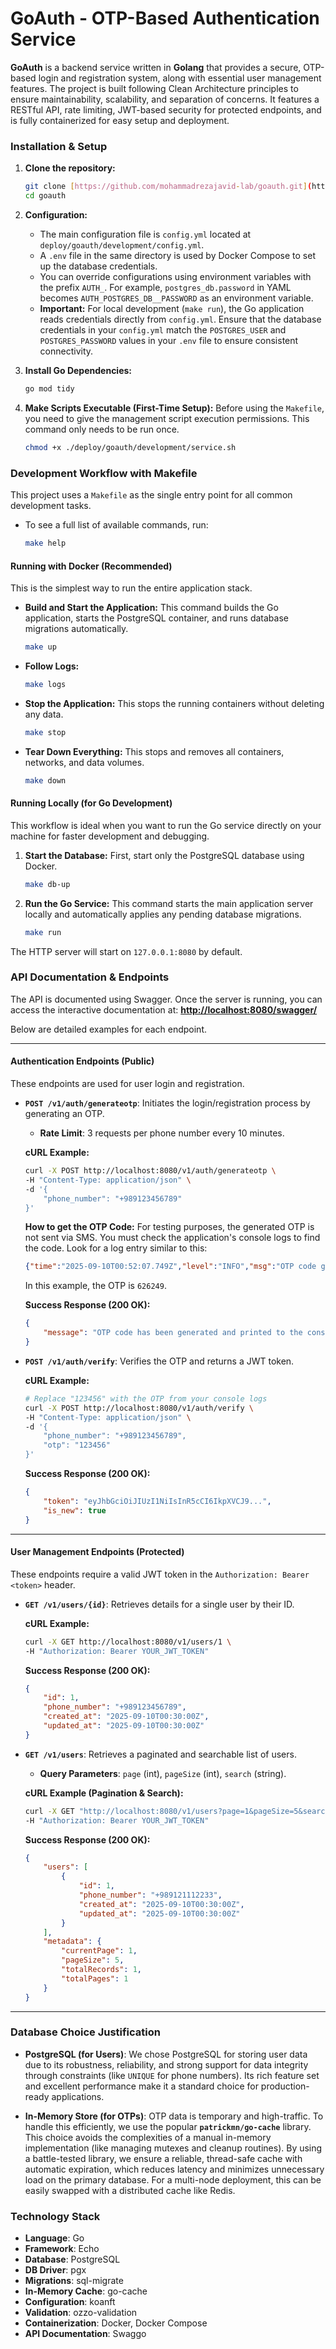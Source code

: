 # GoAuth - OTP-Based Authentication Service

**GoAuth** is a backend service written in **Golang** that provides a secure, OTP-based login and registration system,
along with essential user management features. The project is built following Clean Architecture principles to ensure
maintainability, scalability, and separation of concerns. It features a RESTful API, rate limiting, JWT-based security
for protected endpoints, and is fully containerized for easy setup and deployment.

### Installation & Setup

1. **Clone the repository:**
   ```bash
   git clone [https://github.com/mohammadrezajavid-lab/goauth.git](https://github.com/mohammadrezajavid-lab/goauth.git)
   cd goauth
   ```

2. **Configuration:**
    * The main configuration file is `config.yml` located at `deploy/goauth/development/config.yml`.
    * A `.env` file in the same directory is used by Docker Compose to set up the database credentials.
    * You can override configurations using environment variables with the prefix `AUTH_`. For example,
      `postgres_db.password` in YAML becomes `AUTH_POSTGRES_DB__PASSWORD` as an environment variable.
    * **Important:** For local development (`make run`), the Go application reads credentials directly from
      `config.yml`. Ensure that the database credentials in your `config.yml` match the `POSTGRES_USER` and
      `POSTGRES_PASSWORD` values in your `.env` file to ensure consistent connectivity.

3. **Install Go Dependencies:**
   ```bash
   go mod tidy
   ```

4. **Make Scripts Executable (First-Time Setup):**
   Before using the `Makefile`, you need to give the management script execution permissions. This command only needs to
   be run once.
   ```bash
   chmod +x ./deploy/goauth/development/service.sh
   ```

### Development Workflow with Makefile

This project uses a `Makefile` as the single entry point for all common development tasks.

* To see a full list of available commands, run:
    ```bash
    make help
    ```

#### Running with Docker (Recommended)

This is the simplest way to run the entire application stack.

* **Build and Start the Application:**
  This command builds the Go application, starts the PostgreSQL container, and runs database migrations automatically.
    ```bash
    make up
    ```

* **Follow Logs:**
    ```bash
    make logs
    ```

* **Stop the Application:**
  This stops the running containers without deleting any data.
    ```bash
    make stop
    ```

* **Tear Down Everything:**
  This stops and removes all containers, networks, and data volumes.
    ```bash
    make down
    ```

#### Running Locally (for Go Development)

This workflow is ideal when you want to run the Go service directly on your machine for faster development and
debugging.

1. **Start the Database:**
   First, start only the PostgreSQL database using Docker.
   ```bash
   make db-up
   ```

2. **Run the Go Service:**
   This command starts the main application server locally and automatically applies any pending database migrations.
   ```bash
   make run
   ```

The HTTP server will start on `127.0.0.1:8080` by default.

### API Documentation & Endpoints

The API is documented using Swagger. Once the server is running, you can access the interactive documentation at:
**[http://localhost:8080/swagger/](http://localhost:8080/swagger/)**

Below are detailed examples for each endpoint.

---

#### **Authentication Endpoints (Public)**

These endpoints are used for user login and registration.

* **`POST /v1/auth/generateotp`**: Initiates the login/registration process by generating an OTP.
    * **Rate Limit**: 3 requests per phone number every 10 minutes.

  **cURL Example:**
    ```bash
    curl -X POST http://localhost:8080/v1/auth/generateotp \
    -H "Content-Type: application/json" \
    -d '{
        "phone_number": "+989123456789"
    }'
    ```

  **How to get the OTP Code:**
  For testing purposes, the generated OTP is not sent via SMS. You must check the application's console logs to find the
  code. Look for a log entry similar to this:
    ```json
    {"time":"2025-09-10T00:52:07.749Z","level":"INFO","msg":"OTP code generated successfully","phone_number":"+989123456789","otp_code":"626249"}
    ```
  In this example, the OTP is `626249`.

  **Success Response (200 OK):**
    ```json
    {
        "message": "OTP code has been generated and printed to the console."
    }
    ```

* **`POST /v1/auth/verify`**: Verifies the OTP and returns a JWT token.

  **cURL Example:**
    ```bash
    # Replace "123456" with the OTP from your console logs
    curl -X POST http://localhost:8080/v1/auth/verify \
    -H "Content-Type: application/json" \
    -d '{
        "phone_number": "+989123456789",
        "otp": "123456"
    }'
    ```

  **Success Response (200 OK):**
    ```json
    {
        "token": "eyJhbGciOiJIUzI1NiIsInR5cCI6IkpXVCJ9...",
        "is_new": true
    }
    ```

---

#### **User Management Endpoints (Protected)**

These endpoints require a valid JWT token in the `Authorization: Bearer <token>` header.

* **`GET /v1/users/{id}`**: Retrieves details for a single user by their ID.

  **cURL Example:**
    ```bash
    curl -X GET http://localhost:8080/v1/users/1 \
    -H "Authorization: Bearer YOUR_JWT_TOKEN"
    ```

  **Success Response (200 OK):**
    ```json
    {
        "id": 1,
        "phone_number": "+989123456789",
        "created_at": "2025-09-10T00:30:00Z",
        "updated_at": "2025-09-10T00:30:00Z"
    }
    ```

* **`GET /v1/users`**: Retrieves a paginated and searchable list of users.
    * **Query Parameters**: `page` (int), `pageSize` (int), `search` (string).

  **cURL Example (Pagination & Search):**
    ```bash
    curl -X GET "http://localhost:8080/v1/users?page=1&pageSize=5&search=912" \
    -H "Authorization: Bearer YOUR_JWT_TOKEN"
    ```

  **Success Response (200 OK):**
    ```json
    {
        "users": [
            {
                "id": 1,
                "phone_number": "+989121112233",
                "created_at": "2025-09-10T00:30:00Z",
                "updated_at": "2025-09-10T00:30:00Z"
            }
        ],
        "metadata": {
            "currentPage": 1,
            "pageSize": 5,
            "totalRecords": 1,
            "totalPages": 1
        }
    }
    ```

---

### Database Choice Justification

- **PostgreSQL (for Users)**: We chose PostgreSQL for storing user data due to its robustness, reliability, and strong
  support for data integrity through constraints (like `UNIQUE` for phone numbers). Its rich feature set and excellent
  performance make it a standard choice for production-ready applications.

- **In-Memory Store (for OTPs)**: OTP data is temporary and high-traffic. To handle this efficiently, we use the popular
  **`patrickmn/go-cache`** library. This choice avoids the complexities of a manual in-memory implementation (like
  managing mutexes and cleanup routines). By using a battle-tested library, we ensure a reliable, thread-safe cache with
  automatic expiration, which reduces latency and minimizes unnecessary load on the primary database. For a multi-node
  deployment, this can be easily swapped with a distributed cache like Redis.

### Technology Stack

- **Language**: Go
- **Framework**: Echo
- **Database**: PostgreSQL
- **DB Driver**: pgx
- **Migrations**: sql-migrate
- **In-Memory Cache**: go-cache
- **Configuration**: koanft
- **Validation**: ozzo-validation
- **Containerization**: Docker, Docker Compose
- **API Documentation**: Swaggo